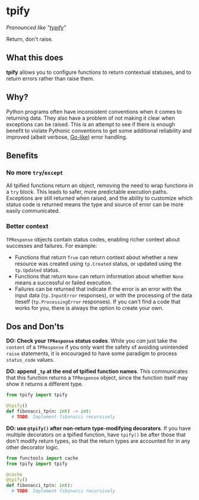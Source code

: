 # tpify
_Pronounced like "[typify](https://www.dictionary.com/browse/typify)"_

Return, don't raise.

## What this does
**tpify** allows you to configure functions to return contextual statuses, and to return errors rather than raise them.

## Why?
Python programs often have inconsistent conventions when it comes to returning data. They also have a problem of not making it clear when exceptions can be raised. This is an attempt to see if there is enough benefit to violate Pythonic conventions to get some additional reliability and improved (albeit verbose, [Go-like](https://go.dev/blog/error-handling-and-go)) error handling.

## Benefits
### No more `try`/`except`
All tpified functions return an object, removing the need to wrap functions in a `try` block. This leads to safer, more predictable execution paths. Exceptions are still returned when raised, and the ability to customize which status code is returned means the type and source of error can be more easily communicated.

### Better context
`TPResponse` objects contain status codes, enabling richer context about successes and failures. For example:
* Functions that return `True` can return context about whether a new resource was created using `tp.Created` status, or updated using the `tp.Updated` status.
* Functions that return `None` can return information about whether `None` means a successful or failed execution.
* Failures can be returned that indicate if the error is an error with the input data (`tp.InputError` responses), or with the processing of the data iteself (`tp.ProcessingError` responses).
If you can't find a code that works for you, there is always the option to create your own.

## Dos and Don'ts
**DO: Check your `TPResponse` status codes**. While you _can_ just take the `content` of a `TPResponse` if you only want the safety of avoiding unintended `raise` statements, it is encouraged to have some paradigm to process `status_code` values.

**DO: append `_tp` at the end of tpified function names**. This communicates that this function returns a `TPResponse` object, since the function itself may show it returns a different type.
  ```python
  from tpify import tpify

  @tpify()
  def fibonacci_tp(n: int) -> int:
    # TODO: Implement fibonacci recursively
  ```
**DO: use `@tpify()` after non-return type-modifying decorators**. If you have multiple decorators on a tpified function, have `tpify()` be after those that don't modify return types, so that the return types are accounted for in any other decorator logic.
  ```python
  from functools import cache
  from tpify import tpify

  @cache
  @tpify()
  def fibonacci_tp(n: int):
    # TODO: Implement fibonacci recursively
  ```

